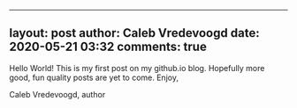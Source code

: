
---
layout: post
author: Caleb Vredevoogd
date: 2020-05-21 03:32
comments: true
---

Hello World! This is my first post on my github.io blog. Hopefully more good, fun quality posts are yet to come.
Enjoy,

Caleb Vredevoogd, author
